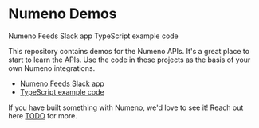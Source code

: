 # Numeno Demos

Numeno Feeds Slack app
TypeScript example code

This repository contains demos for the Numeno APIs. It's a great place to start to learn the APIs. Use the code in these projects as the basis of your own Numeno integrations.

- [Numeno Feeds Slack app](https://github.com/numenoai/demos/tree/main/numeno-slackbot-plugin)
- [TypeScript example code](TODO)

If you have built something with Numeno, we'd love to see it! Reach out here [TODO](TODO) for more.
